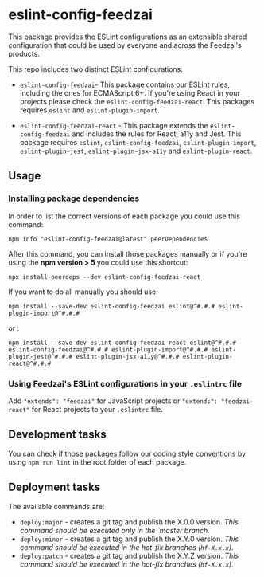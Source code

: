 # eslint-config-feedzai

This package provides the ESLint configurations as an extensible shared configuration that could be used by everyone and across the Feedzai's products.

This repo includes two distinct ESLint configurations:

- `eslint-config-feedzai`- This package contains our ESLint rules, including the ones for ECMAScript 6+. 
If you're using React in your projects please check the `eslint-config-feedzai-react`.
This packages requires `eslint` and `eslint-plugin-import`.

- `eslint-config-feedzai-react` - This package extends the `eslint-config-feedzai` and includes the rules for React, a11y and Jest.
This package requires `eslint`, `eslint-config-feedzai`, `eslint-plugin-import`, `eslint-plugin-jest`, `eslint-plugin-jsx-a11y` and  `eslint-plugin-react`.

## Usage

### Installing package dependencies

In order to list the correct versions of each package you could use this command:

```shell
npm info "eslint-config-feedzai@latest" peerDependencies
```

After this command, you can install those packages manually or if you're using the **npm version > 5** you could use this shortcut:

```shell
npx install-peerdeps --dev eslint-config-feedzai-react
```

If you want to do all manually you should use:

```shell
npm install --save-dev eslint-config-feedzai eslint@^#.#.# eslint-plugin-import@^#.#.#
```

or :

```shell
npm install --save-dev eslint-config-feedzai-react eslint@^#.#.# eslint-config-feedzai@^#.#.# eslint-plugin-import@^#.#.# eslint-plugin-jest@^#.#.# eslint-plugin-jsx-a11y@^#.#.# eslint-plugin-react@^#.#.#
```

### Using Feedzai's ESLint configurations in your `.eslintrc` file

Add `"extends": "feedzai"` for JavaScript projects or `"extends": "feedzai-react"` for React projects to your `.eslintrc` file.

## Development tasks

You can check if those packages follow our coding style conventions by using `npm run lint` in the root folder of each package.

## Deployment tasks

The available commands are:

- `deploy:major` - creates a git tag and publish the X.0.0 version. _This command should be executed only in the `master branch._
- `deploy:minor` - creates a git tag and publish the X.Y.0 version. _This command should be executed in the hot-fix branches (`hf-X.x.x`)._
- `deploy:patch` - creates a git tag and publish the X.Y.Z version. _This command should be executed in the hot-fix branches (`hf-X.x.x`)._
